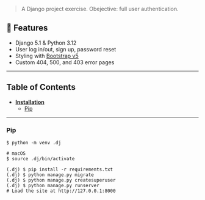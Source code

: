 > A Django project exercise.
> Obejective: full user authentication.

## 🚀 Features

- Django 5.1 & Python 3.12
- User log in/out, sign up, password reset
- Styling with [Bootstrap v5](https://getbootstrap.com/)
- Custom 404, 500, and 403 error pages
----

## Table of Contents
* **[Installation](#installation)**
  * [Pip](#pip)

----


### Pip

```
$ python -m venv .dj

# macOS
$ source .dj/bin/activate

(.dj) $ pip install -r requirements.txt
(.dj) $ python manage.py migrate
(.dj) $ python manage.py createsuperuser
(.dj) $ python manage.py runserver
# Load the site at http://127.0.0.1:8000
```